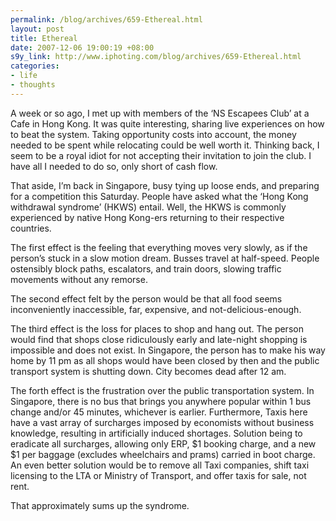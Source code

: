 ```yaml
--- 
permalink: /blog/archives/659-Ethereal.html
layout: post
title: Ethereal
date: 2007-12-06 19:00:19 +08:00
s9y_link: http://www.iphoting.com/blog/archives/659-Ethereal.html
categories: 
- life
- thoughts
---
```

<p class="whiteline"><p>A week or so ago, I met up with members of the &#8216;NS Escapees Club&#8217; at a Cafe in Hong Kong. It was quite interesting, sharing live experiences on how to beat the system. Taking opportunity costs into account, the money needed to be spent while relocating could be well worth it. Thinking back, I seem to be a royal idiot for not accepting their invitation to join the club. I have all I needed to do so, only short of cash flow.</p>
</p><p class="whiteline"><p>That aside, I&#8217;m back in Singapore, busy tying up loose ends, and preparing for a competition this Saturday. People have asked what the &#8216;Hong Kong withdrawal syndrome&#8217; (HKWS) entail. Well, the HKWS is commonly experienced by native Hong Kong-ers returning to their respective countries.</p>
</p><p class="whiteline"><p>The first effect is the feeling that everything moves very slowly, as if the person&#8217;s stuck in a slow motion dream. Busses travel at half-speed. People ostensibly block paths, escalators, and train doors, slowing traffic movements without any remorse.</p>
</p><p class="whiteline"><p>The second effect felt by the person would be that all food seems inconveniently inaccessible, far, expensive, and not-delicious-enough.</p>
</p><p class="whiteline"><p>The third effect is the loss for places to shop and hang out. The person would find that shops close ridiculously early and late-night shopping is impossible and does not exist. In Singapore, the person has to make his way home by 11 pm as all shops would have been closed by then and the public transport system is shutting down. City becomes dead after 12 am.</p>
</p><p class="whiteline"><p>The forth effect is the frustration over the public transportation system. In Singapore, there is no bus that brings you anywhere popular within 1 bus change and/or 45 minutes, whichever is earlier. Furthermore, Taxis here have a vast array of surcharges imposed by economists without business knowledge, resulting in artificially induced shortages. Solution being to eradicate all surcharges, allowing only ERP, $1 booking charge, and a new $1 per baggage (excludes wheelchairs and prams) carried in boot charge. An even better solution would be to remove all Taxi companies, shift taxi licensing to the LTA or Ministry of Transport, and offer taxis for sale, not rent.</p>
</p><p class="break"><p>That approximately sums up the syndrome.</p></p>

